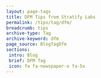 ```yaml
---
layout: page-tags
title: DFM Tips from Stratify Labs
permalink: /tips/tag/dfm/
breadcrumb: tips
archive-type: Tag
archive-keyword: dfm
page_source: BlogTagDfm
sections:
 intro: Blog
 brief: DFM Tag
 icon: fa fa-newspaper-o fa-5x
---
```

